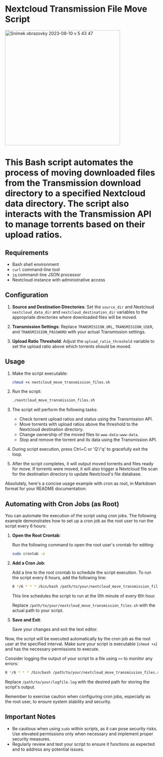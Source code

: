 # Nextcloud Transmission File Move Script

<img width="379" alt="Snímek obrazovky 2023-08-10 v 5 43 47" src="https://github.com/ondrejlohnisky/Nextcloud-Transmission-File-Move-Script/assets/28301603/fff3f84c-2a35-4984-92e8-fcf709907c5f">

This Bash script automates the process of moving downloaded files from the Transmission download directory to a specified Nextcloud data directory. The script also interacts with the Transmission API to manage torrents based on their upload ratios.
====
## Requirements

- Bash shell environment
- `curl` command-line tool
- `jq` command-line JSON processor
- Nextcloud instance with administrative access

## Configuration

1. **Source and Destination Directories**: Set the `source_dir` and Nextcloud `nextcloud_data_dir` and `nextcloud_destination_dir` variables to the appropriate directories where downloaded files will be moved.

2. **Transmission Settings**: Replace `TRANSMISSION_URL`, `TRANSMISSION_USER`, and `TRANSMISSION_PASSWORD` with your actual Transmission settings.

3. **Upload Ratio Threshold**: Adjust the `upload_ratio_threshold` variable to set the upload ratio above which torrents should be moved.

## Usage

1. Make the script executable:

   ```bash
   chmod +x nextcloud_move_transmission_files.sh
   ```

2. Run the script:

   ```bash
   ./nextcloud_move_transmission_files.sh
   ```

3. The script will perform the following tasks:
   - Check torrent upload ratios and status using the Transmission API.
   - Move torrents with upload ratios above the threshold to the Nextcloud destination directory.
   - Change ownership of the moved files to `www-data:www-data`.
   - Stop and remove the torrent and its data using the Transmission API.

4. During script execution, press Ctrl+C or 'Q'/'q' to gracefully exit the loop.

5. After the script completes, it will output moved torrents and files ready for move. If torrents were moved, it will also trigger a Nextcloud file scan for the destination directory to update Nextcloud's file database.


Absolutely, here's a concise usage example with cron as root, in Markdown format for your README documentation:

## Automating with Cron Jobs (as Root)

You can automate the execution of the script using cron jobs. The following example demonstrates how to set up a cron job as the root user to run the script every 6 hours:

1. **Open the Root Crontab**:

   Run the following command to open the root user's crontab for editing:

   ```bash
   sudo crontab -e
   ```

2. **Add a Cron Job**:

   Add a line to the root crontab to schedule the script execution. To run the script every 6 hours, add the following line:

   ```bash
   0 */6 * * * /bin/bash /path/to/your/nextcloud_move_transmission_files.sh
   ```

   This line schedules the script to run at the 0th minute of every 6th hour.

   Replace `/path/to/your/nextcloud_move_transmission_files.sh` with the actual path to your script.

3. **Save and Exit**:

   Save your changes and exit the text editor.

Now, the script will be executed automatically by the cron job as the root user at the specified interval. Make sure your script is executable (`chmod +x`) and has the necessary permissions to execute.

Consider logging the output of your script to a file using `>>` to monitor any errors:

```bash
0 */6 * * * /bin/bash /path/to/your/nextcloud_move_transmission_files.sh >> /path/to/your/logfile.log 2>&1
```

Replace `/path/to/your/logfile.log` with the desired path for storing the script's output.

Remember to exercise caution when configuring cron jobs, especially as the root user, to ensure system stability and security.

## Important Notes

- Be cautious when using `sudo` within scripts, as it can pose security risks. Use elevated permissions only when necessary and implement proper security measures.
- Regularly review and test your script to ensure it functions as expected and to address any potential issues.
